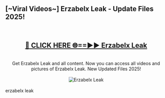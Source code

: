 <h2>[~Viral Videos~] Erzabelx Leak - Update Files 2025!</h2>
<br>
<div align="center">
<h2><a href="https://betterlinks.top/A2PfLJ" rel="nofollow">🔴 CLICK HERE 🌐==►► Erzabelx Leak</a></h2>
<br>
Get Erzabelx Leak and all content. Now you can access all videos and pictures of Erzabelx Leak. New Updated Files 2025!
<br>
<br>
<a href="https://betterlinks.top/A2PfLJ" rel="nofollow" data-target="animated-image.originalLink"><img src="https://i.ibb.co.com/WyWwxjT/player-gif2.gif" alt="Erzabelx Leak" style="max-width: 100%; display: inline-block;" data-target="animated-image.originalImage"></a>
</div>
<br>
erzabelx leak